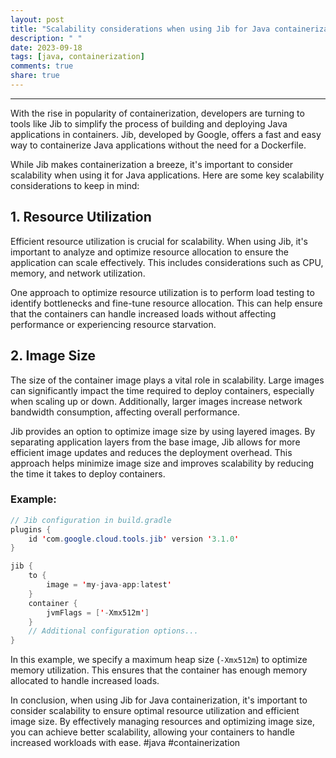 ```yaml
---
layout: post
title: "Scalability considerations when using Jib for Java containerization"
description: " "
date: 2023-09-18
tags: [java, containerization]
comments: true
share: true
---
```

---
With the rise in popularity of containerization, developers are turning to tools like Jib to simplify the process of building and deploying Java applications in containers. Jib, developed by Google, offers a fast and easy way to containerize Java applications without the need for a Dockerfile.

While Jib makes containerization a breeze, it's important to consider scalability when using it for Java applications. Here are some key scalability considerations to keep in mind:

## 1. Resource Utilization
Efficient resource utilization is crucial for scalability. When using Jib, it's important to analyze and optimize resource allocation to ensure the application can scale effectively. This includes considerations such as CPU, memory, and network utilization.

One approach to optimize resource utilization is to perform load testing to identify bottlenecks and fine-tune resource allocation. This can help ensure that the containers can handle increased loads without affecting performance or experiencing resource starvation.

## 2. Image Size
The size of the container image plays a vital role in scalability. Large images can significantly impact the time required to deploy containers, especially when scaling up or down. Additionally, larger images increase network bandwidth consumption, affecting overall performance.

Jib provides an option to optimize image size by using layered images. By separating application layers from the base image, Jib allows for more efficient image updates and reduces the deployment overhead. This approach helps minimize image size and improves scalability by reducing the time it takes to deploy containers.

### Example:
```java
// Jib configuration in build.gradle
plugins {
    id 'com.google.cloud.tools.jib' version '3.1.0'
}

jib {
    to {
        image = 'my-java-app:latest'
    }
    container {
        jvmFlags = ['-Xmx512m']
    }
    // Additional configuration options...
}
```

In this example, we specify a maximum heap size (`-Xmx512m`) to optimize memory utilization. This ensures that the container has enough memory allocated to handle increased loads.

In conclusion, when using Jib for Java containerization, it's important to consider scalability to ensure optimal resource utilization and efficient image size. By effectively managing resources and optimizing image size, you can achieve better scalability, allowing your containers to handle increased workloads with ease. #java #containerization